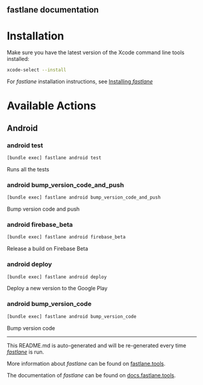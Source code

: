 fastlane documentation
----

# Installation

Make sure you have the latest version of the Xcode command line tools installed:

```sh
xcode-select --install
```

For _fastlane_ installation instructions, see [Installing _fastlane_](https://docs.fastlane.tools/#installing-fastlane)

# Available Actions

## Android

### android test

```sh
[bundle exec] fastlane android test
```

Runs all the tests

### android bump_version_code_and_push

```sh
[bundle exec] fastlane android bump_version_code_and_push
```

Bump version code and push

### android firebase_beta

```sh
[bundle exec] fastlane android firebase_beta
```

Release a build on Firebase Beta

### android deploy

```sh
[bundle exec] fastlane android deploy
```

Deploy a new version to the Google Play

### android bump_version_code

```sh
[bundle exec] fastlane android bump_version_code
```

Bump version code

----

This README.md is auto-generated and will be re-generated every time [_fastlane_](https://fastlane.tools) is run.

More information about _fastlane_ can be found on [fastlane.tools](https://fastlane.tools).

The documentation of _fastlane_ can be found on [docs.fastlane.tools](https://docs.fastlane.tools).
